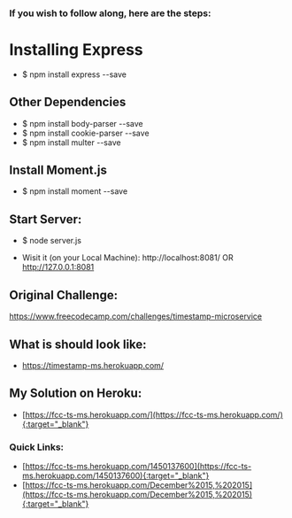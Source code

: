 ### If you wish to follow along, here are the steps:

# Installing Express

- $ npm install express --save

## Other Dependencies

- $ npm install body-parser --save
- $ npm install cookie-parser --save
- $ npm install multer --save

## Install Moment.js

- $ npm install moment --save

## Start Server:

- $ node server.js

- Wisit it (on your Local Machine): http://localhost:8081/ OR http://127.0.0.1:8081

## Original Challenge:

https://www.freecodecamp.com/challenges/timestamp-microservice

## What is should look like:

- https://timestamp-ms.herokuapp.com/

## My Solution on Heroku:

- [https://fcc-ts-ms.herokuapp.com/](https://fcc-ts-ms.herokuapp.com/){:target="_blank"}

### Quick Links:

- [https://fcc-ts-ms.herokuapp.com/1450137600](https://fcc-ts-ms.herokuapp.com/1450137600){:target="_blank"}
- [https://fcc-ts-ms.herokuapp.com/December%2015,%202015](https://fcc-ts-ms.herokuapp.com/December%2015,%202015){:target="_blank"}
